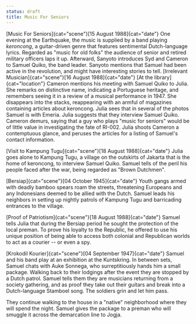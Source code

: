 ```yaml
---
status: draft
title: Music For Seniors
---
```

[Music For Seniors]{cat="scene"}[15 August 1988]{cat="date"}  One evening at the Earthquake, the music is supplied by a band playing *keroncong*, a
guitar-driven genre that features sentimental Dutch-language lyrics.
Regarded as "music for old folks" the audience of senior and retired
military officers laps it up. Afterward, Sanyoto introduces Syd and
Cameron to Samuel Quiko, the band leader. Sanyoto mentions that Samuel
had been active in the revolution, and might have interesting stories to
tell.
[Irrelevant Musician]{cat="scene"}[16 August 1988]{cat="date"} [At the library]{cat="location"} Cameron
mentions his meeting with Samuel Quiko to Julia. She remarks on distinctive
name, indicating a Portuguese heritage, and remembers seeing it in a
review of a musical performance in 1947. She disappears into the stacks,
reappearing with an armful of magazines containing articles about
keroncong. Julia sees that in several of the photos Samuel is with
Emeria. Julia suggests that they interview Samuel Quiko. Cameron demurs,
saying that a guy who plays "music for seniors" would be of little value
in investigating the fate of RI-002. Julia shoots Cameron a contemptuous glance, and peruses the articles for a listing of Samuel's contact information. 

[Visit to Kampung Tugu]{cat="scene"}[18 August 1988]{cat="date"}  Julia goes alone to Kampung Tugu, a village on the
outskirts of Jakarta that is the home of keroncong, to interview Samuel
Quiko. Samuel tells of the peril his people faced after the war, being
regarded as "Brown Dutchmen".

[Bersiap]{cat="scene"}[04 October 1945]{cat="date"}  Youth gangs armed with deadly bamboo spears roam the
streets, threatening Europeans and any Indonesians deemed to be allied
with the Dutch. Samuel leads his neighbors in setting up nightly patrols
of Kampung Tugu and barricading entrances to the village.

[Proof of Patriotism]{cat="scene"}[18 August 1988]{cat="date"}  Samuel tells Julia that during the Bersiap period he sought the
protection of the local preman. To prove his loyalty to the Republic, he
offered to use his unique position of being able to access both colonial
and Republican worlds to act as a courier -- or even a spy. 

[Krokodil Kourier]{cat="scene"}[04 September 1947]{cat="date"}  Samuel and his band play at an exhibition at the Kuntskring. In between sets, Samuel chats with Auke Sonnega, who surreptitiously hands him a small package. Walking back to their lodgings after the event they are stopped by a Dutch patrol. Samuel tells them
they are musicians returning from a society gathering, and as proof they
take out their guitars and break into a Dutch-language Stamboel song.
The soldiers grin and let him pass.

They continue walking to the house in a "native" neighborhood where they
will spend the night. Samuel gives the package to a preman who will smuggle it across the demarcation line to Jogja.

